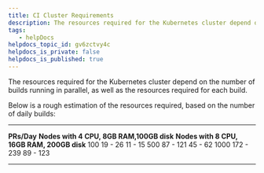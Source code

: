 ```yaml
---
title: CI Cluster Requirements
description: The resources required for the Kubernetes cluster depend on the number of builds running in parallel, as well as the resources required for each build. Below is a rough estimation of the resources re…
tags: 
   - helpDocs
helpdocs_topic_id: gv6zctvy4c
helpdocs_is_private: false
helpdocs_is_published: true
---
```


The resources required for the Kubernetes cluster depend on the number
of builds running in parallel, as well as the resources required for
each build.

Below is a rough estimation of the resources required, based on the
number of daily builds:

  ------------- ------------------------------------------ --------------------------------------------
  **PRs/Day**   **Nodes with 4 CPU, 8GB RAM,100GB disk**   **Nodes with 8 CPU, 16GB RAM, 200GB disk**
  100           19 - 26                                    11 - 15
  500           87 - 121                                   45 - 62
  1000          172 - 239                                  89 - 123
  ------------- ------------------------------------------ --------------------------------------------
